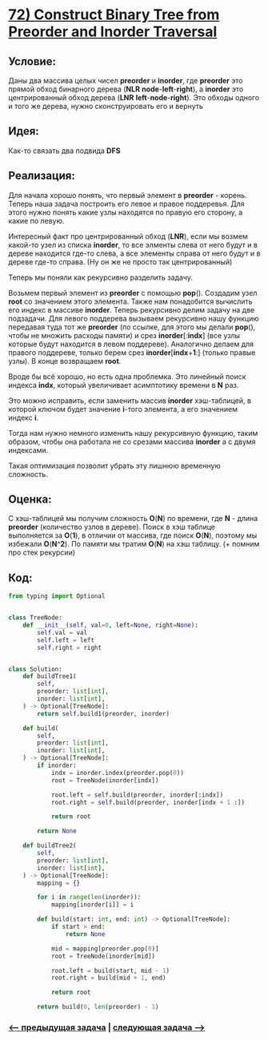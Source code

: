 # [**72) Construct Binary Tree from Preorder and Inorder Traversal**](https://leetcode.com/problems/construct-binary-tree-from-preorder-and-inorder-traversal/description/)

## **Условие:**

Даны два массива целых чисел **preorder** и **inorder**, где **preorder** это прямой обход бинарного дерева (**NLR** **node**-**left**-**right**), а **inorder** это центрированный обход дерева (**LNR** **left**-**node**-**right**). Это обходы одного и того же дерева, нужно сконструировать его и вернуть

## **Идея:**

Как-то связать два подвида **DFS**

## **Реализация:**

Для начала хорошо понять, что первый элемент в **preorder** - корень. Теперь наша задача построить его левое и правое поддеревья. Для этого нужно понять какие узлы находятся по правую его сторону, а какие по левую.

Интересный факт про центрированный обход (**LNR**), если мы возмем какой-то узел из списка **inorder**, то все элменты слева от него будут и в дереве находится где-то слева, а все элементы справа от него будут и в дереве где-то справа. (Ну он же не просто так центрированный)

Теперь мы поняли как рекурсивно разделить задачу.

Возьмем первый элемент из **preorder** с помощью **pop**(). Создадим узел **root** со значением этого элемента. Также нам понадобится вычислить его индекс в массиве **inorder**. Теперь рекурсивно делим задачу на две подзадачи. Для левого поддерева вызываем рекурсивно нашу функцию передавая туда тот же **preorder** (по ссылке, для этого мы делали **pop**(), чтобы не множить расходы памяти) и срез **inorder**[:**indx**] (все узлы которые будут находится в левом поддереве). Аналогично делаем для правого поддереве, только берем срез **inorder**[**indx**+**1**:] (только правые узлы). В конце возвращаем **root**.

Вроде бы всё хорошо, но есть одна проблемка. Это линейный поиск индекса **indx**, который увеличивает асимптотику времени в **N** раз.

Это можно исправить, если заменить массив **inorder** хэш-таблицей, в которой ключом будет значение **i**-того элемента, а его значением индекс **i**.

Тогда нам нужно немного изменить нашу рекурсивную функцию, таким образом, чтобы она работала не со срезами массива **inorder** а с двумя индексами.

Такая оптимизация позволит убрать эту лишнюю временную сложность.



## **Оценка:**

С хэш-таблицей мы получим сложность **O**(**N**) по времени, где **N** - длина **preorder** (количество узлов в дереве). Поиск в хэш таблице выполняется за **O**(**1**), в отличии от массива, где поиск **O**(**N**), поэтому мы избежали **O**(**N**^**2**). По памяти мы тратим **O**(**N**) на хэш таблицу. (+ помним про стек рекурсии)

## Код:
```python
from typing import Optional


class TreeNode:
    def __init__(self, val=0, left=None, right=None):
        self.val = val
        self.left = left
        self.right = right


class Solution:
    def buildTree1(
        self,
        preorder: list[int],
        inorder: list[int],
    ) -> Optional[TreeNode]:
        return self.build1(preorder, inorder)

    def build(
        self,
        preorder: list[int],
        inorder: list[int],
    ) -> Optional[TreeNode]:
        if inorder:
            indx = inorder.index(preorder.pop(0))
            root = TreeNode(inorder[indx])

            root.left = self.build(preorder, inorder[:indx])
            root.right = self.build(preorder, inorder[indx + 1 :])

            return root

        return None

    def buildTree2(
        self,
        preorder: list[int],
        inorder: list[int],
    ) -> Optional[TreeNode]:
        mapping = {}

        for i in range(len(inorder)):
            mapping[inorder[i]] = i

        def build(start: int, end: int) -> Optional[TreeNode]:
            if start > end:
                return None

            mid = mapping[preorder.pop(0)]
            root = TreeNode(inorder[mid])

            root.left = build(start, mid - 1)
            root.right = build(mid + 1, end)

            return root

        return build(0, len(preorder) - 1)

```

### [<-- предыдущая задача](https://github.com/TAskMAster339/PythonAlgorithms/tree/main/71.Symmetric%20Tree) | [следующая задача -->](https://github.com/TAskMAster339/PythonAlgorithms/tree/main/73.Construct%20Binary%20Tree%20from%20Inorder%20and%20Postorder%20Traversal)
